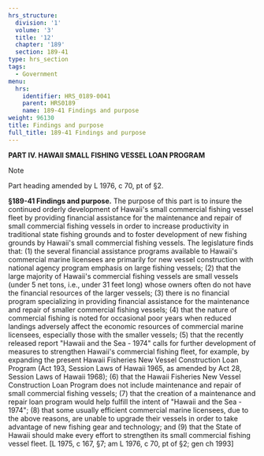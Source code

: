 ```yaml
---
hrs_structure:
  division: '1'
  volume: '3'
  title: '12'
  chapter: '189'
  section: 189-41
type: hrs_section
tags:
  - Government
menu:
  hrs:
    identifier: HRS_0189-0041
    parent: HRS0189
    name: 189-41 Findings and purpose
weight: 96130
title: Findings and purpose
full_title: 189-41 Findings and purpose
---
```

**PART IV. HAWAII SMALL FISHING VESSEL LOAN PROGRAM**

Note

Part heading amended by L 1976, c 70, pt of §2.

**§189-41 Findings and purpose.** The purpose of this part is to insure the continued orderly development of Hawaii's small commercial fishing vessel fleet by providing financial assistance for the maintenance and repair of small commercial fishing vessels in order to increase productivity in traditional state fishing grounds and to foster development of new fishing grounds by Hawaii's small commercial fishing vessels. The legislature finds that: (1) the several financial assistance programs available to Hawaii's commercial marine licensees are primarily for new vessel construction with national agency program emphasis on large fishing vessels; (2) that the large majority of Hawaii's commercial fishing vessels are small vessels (under 5 net tons, i.e., under 31 feet long) whose owners often do not have the financial resources of the larger vessels; (3) there is no financial program specializing in providing financial assistance for the maintenance and repair of smaller commercial fishing vessels; (4) that the nature of commercial fishing is noted for occasional poor years when reduced landings adversely affect the economic resources of commercial marine licensees, especially those with the smaller vessels; (5) that the recently released report "Hawaii and the Sea - 1974" calls for further development of measures to strengthen Hawaii's commercial fishing fleet, for example, by expanding the present Hawaii Fisheries New Vessel Construction Loan Program (Act 193, Session Laws of Hawaii 1965, as amended by Act 28, Session Laws of Hawaii 1968); (6) that the Hawaii Fisheries New Vessel Construction Loan Program does not include maintenance and repair of small commercial fishing vessels; (7) that the creation of a maintenance and repair loan program would help fulfill the intent of "Hawaii and the Sea - 1974"; (8) that some usually efficient commercial marine licensees, due to the above reasons, are unable to upgrade their vessels in order to take advantage of new fishing gear and technology; and (9) that the State of Hawaii should make every effort to strengthen its small commercial fishing vessel fleet. [L 1975, c 167, §7; am L 1976, c 70, pt of §2; gen ch 1993]